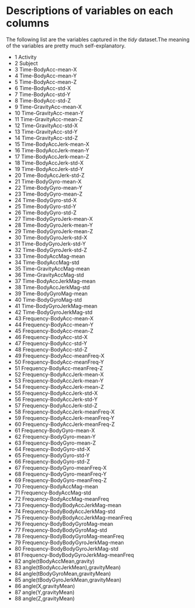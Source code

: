 # Descriptions of variables on each columns

The following list are the variables captured in the *tidy* dataset.The meaning of the variables are pretty much self-explanatory.

* 1  Activity
* 2  Subject
* 3 Time-BodyAcc-mean-X
* 4 Time-BodyAcc-mean-Y
* 5 Time-BodyAcc-mean-Z
* 6 Time-BodyAcc-std-X
* 7 Time-BodyAcc-std-Y
* 8 Time-BodyAcc-std-Z
* 9 Time-GravityAcc-mean-X
* 10 Time-GravityAcc-mean-Y
* 11 Time-GravityAcc-mean-Z
* 12 Time-GravityAcc-std-X
* 13 Time-GravityAcc-std-Y
* 14 Time-GravityAcc-std-Z
* 15 Time-BodyAccJerk-mean-X
* 16 Time-BodyAccJerk-mean-Y
* 17 Time-BodyAccJerk-mean-Z
* 18 Time-BodyAccJerk-std-X
* 19 Time-BodyAccJerk-std-Y
* 20 Time-BodyAccJerk-std-Z
* 21 Time-BodyGyro-mean-X
* 22 Time-BodyGyro-mean-Y
* 23 Time-BodyGyro-mean-Z
* 24 Time-BodyGyro-std-X
* 25 Time-BodyGyro-std-Y
* 26 Time-BodyGyro-std-Z
* 27 Time-BodyGyroJerk-mean-X
* 28 Time-BodyGyroJerk-mean-Y
* 29 Time-BodyGyroJerk-mean-Z
* 30 Time-BodyGyroJerk-std-X
* 31 Time-BodyGyroJerk-std-Y
* 32 Time-BodyGyroJerk-std-Z
* 33 Time-BodyAccMag-mean
* 34 Time-BodyAccMag-std
* 35 Time-GravityAccMag-mean
* 36 Time-GravityAccMag-std
* 37 Time-BodyAccJerkMag-mean
* 38 Time-BodyAccJerkMag-std
* 39 Time-BodyGyroMag-mean
* 40 Time-BodyGyroMag-std
* 41 Time-BodyGyroJerkMag-mean
* 42 Time-BodyGyroJerkMag-std
* 43 Frequency-BodyAcc-mean-X
* 44 Frequency-BodyAcc-mean-Y
* 45 Frequency-BodyAcc-mean-Z
* 46 Frequency-BodyAcc-std-X
* 47 Frequency-BodyAcc-std-Y
* 48 Frequency-BodyAcc-std-Z
* 49 Frequency-BodyAcc-meanFreq-X
* 50 Frequency-BodyAcc-meanFreq-Y
* 51 Frequency-BodyAcc-meanFreq-Z
* 52 Frequency-BodyAccJerk-mean-X
* 53 Frequency-BodyAccJerk-mean-Y
* 54 Frequency-BodyAccJerk-mean-Z
* 55 Frequency-BodyAccJerk-std-X
* 56 Frequency-BodyAccJerk-std-Y
* 57 Frequency-BodyAccJerk-std-Z
* 58 Frequency-BodyAccJerk-meanFreq-X
* 59 Frequency-BodyAccJerk-meanFreq-Y
* 60 Frequency-BodyAccJerk-meanFreq-Z
* 61 Frequency-BodyGyro-mean-X
* 62 Frequency-BodyGyro-mean-Y
* 63 Frequency-BodyGyro-mean-Z
* 64 Frequency-BodyGyro-std-X
* 65 Frequency-BodyGyro-std-Y
* 66 Frequency-BodyGyro-std-Z
* 67 Frequency-BodyGyro-meanFreq-X
* 68 Frequency-BodyGyro-meanFreq-Y
* 69 Frequency-BodyGyro-meanFreq-Z
* 70 Frequency-BodyAccMag-mean
* 71 Frequency-BodyAccMag-std
* 72 Frequency-BodyAccMag-meanFreq
* 73 Frequency-BodyBodyAccJerkMag-mean
* 74 Frequency-BodyBodyAccJerkMag-std
* 75 Frequency-BodyBodyAccJerkMag-meanFreq
* 76 Frequency-BodyBodyGyroMag-mean
* 77 Frequency-BodyBodyGyroMag-std
* 78 Frequency-BodyBodyGyroMag-meanFreq
* 79 Frequency-BodyBodyGyroJerkMag-mean
* 80 Frequency-BodyBodyGyroJerkMag-std
* 81 Frequency-BodyBodyGyroJerkMag-meanFreq
* 82 angle(tBodyAccMean,gravity)
* 83 angle(tBodyAccJerkMean),gravityMean)
* 84 angle(tBodyGyroMean,gravityMean)
* 85 angle(tBodyGyroJerkMean,gravityMean)
* 86 angle(X,gravityMean)
* 87 angle(Y,gravityMean)
* 88 angle(Z,gravityMean)
